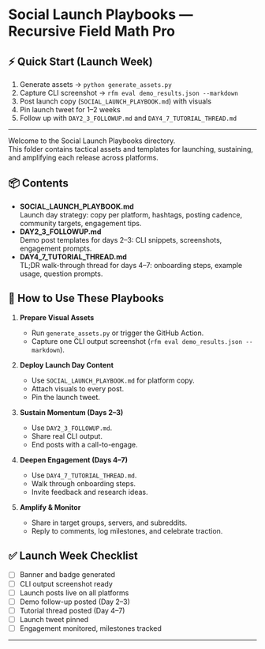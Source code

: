 # Social Launch Playbooks — Recursive Field Math Pro

## ⚡ Quick Start (Launch Week)

1. Generate assets → `python generate_assets.py`
2. Capture CLI screenshot → `rfm eval demo_results.json --markdown`
3. Post launch copy (`SOCIAL_LAUNCH_PLAYBOOK.md`) with visuals
4. Pin launch tweet for 1–2 weeks
5. Follow up with `DAY2_3_FOLLOWUP.md` and `DAY4_7_TUTORIAL_THREAD.md`

---

Welcome to the Social Launch Playbooks directory.  
This folder contains tactical assets and templates for launching, sustaining, and amplifying each release across platforms.

## 📦 Contents

- **SOCIAL_LAUNCH_PLAYBOOK.md**  
  Launch day strategy: copy per platform, hashtags, posting cadence, community targets, engagement tips.
- **DAY2_3_FOLLOWUP.md**  
  Demo post templates for days 2–3: CLI snippets, screenshots, engagement prompts.
- **DAY4_7_TUTORIAL_THREAD.md**  
  TL;DR walk-through thread for days 4–7: onboarding steps, example usage, question prompts.

## 🚀 How to Use These Playbooks

1. **Prepare Visual Assets**  
   - Run `generate_assets.py` or trigger the GitHub Action.  
   - Capture one CLI output screenshot (`rfm eval demo_results.json --markdown`).  

2. **Deploy Launch Day Content**  
   - Use `SOCIAL_LAUNCH_PLAYBOOK.md` for platform copy.  
   - Attach visuals to every post.  
   - Pin the launch tweet.  

3. **Sustain Momentum (Days 2–3)**  
   - Use `DAY2_3_FOLLOWUP.md`.  
   - Share real CLI output.  
   - End posts with a call-to-engage.  

4. **Deepen Engagement (Days 4–7)**  
   - Use `DAY4_7_TUTORIAL_THREAD.md`.  
   - Walk through onboarding steps.  
   - Invite feedback and research ideas.  

5. **Amplify & Monitor**  
   - Share in target groups, servers, and subreddits.  
   - Reply to comments, log milestones, and celebrate traction.  

## ✅ Launch Week Checklist

- [ ] Banner and badge generated  
- [ ] CLI output screenshot ready  
- [ ] Launch posts live on all platforms  
- [ ] Demo follow-up posted (Day 2–3)  
- [ ] Tutorial thread posted (Day 4–7)  
- [ ] Launch tweet pinned  
- [ ] Engagement monitored, milestones tracked  

---